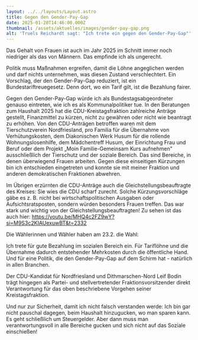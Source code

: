 ```yaml
---
layout: ../../layouts/Layout.astro
title: Gegen den Gender-Pay-Gap
date: 2025-01-28T14:46:00.000Z
thumbnail: /assets/aktuelles/images/gender-pay-gap.png
alt: 'Truels Reichardt sagt: "Ich trete ein gegen den Gender-Pay-Gap"'
---
```

Das Gehalt von Frauen ist auch im Jahr 2025 im Schnitt immer noch niedriger als das von Männern. Das empfinde ich als ungerecht.

Politik muss Maßnahmen ergreifen, damit die Löhne angeglichen werden und darf nichts unternehmen, was diesen Zustand verschlechtert. Ein Vorschlag, der den Gender-Pay-Gap reduziert, ist ein Bundestariftreuegesetz. Denn dort, wo ein Tarif gilt, ist die Bezahlung fairer.

Gegen den Gender-Pay-Gap würde ich als Bundestagsabgeordneter genauso eintreten, wie ich es als Kommunalpolitiker tue. In den Beratungen zum Haushalt 2025 hat die CDU-Kreistagsfraktion zahlreiche Anträge gestellt, Finanzmittel zu kürzen, nicht zu gewähren oder nicht wie beantragt zu erhöhen. Von den CDU-Anträgen betroffen waren mit dem Tierschutzverein Nordfriesland, pro Familia für die Übernahme von Verhütungskosten, dem Diakonischen Werk Husum für die rollende Wohnungslosenhilfe, dem Mädchentreff Husum, der Einrichtung Frau und Beruf oder dem Projekt „Moin Familie-Gemeinsam Kurs aufnehmen" ausschließlich der Tierschutz und der soziale Bereich. Das sind Bereiche, in denen überwiegend Frauen arbeiten. Gegen diese einseitigen Kürzungen bin ich entschieden eingetreten und konnte sie mit meiner Fraktion und anderen demokratischen Fraktionen abwehren.

Im Übrigen erzürnten die CDU-Anträge auch die Gleichstellungsbeauftragte des Kreises: Sie wies die CDU scharf zurecht. Solche Kürzungsvorschläge gäbe es z. B. nicht  bei wirtschaftspolitischen Ausgaben oder Aufsichtsratsposten, sondern würden besonders Frauen treffen. Das war stark und wichtig von der Gleichstellungsbeauftragten! Zu sehen ist das auch hier: <https://youtu.be/MHQ4c2FZ9wY?si=M9S3c2KIAUexuwBT&t=2332>

Die Wählerinnen und Wähler haben am 23.2. die Wahl:

Ich trete für gute Bezahlung im sozialen Bereich ein. Für Tariflöhne und die Übernahme dadurch entstehender Mehrkosten durch die öffentliche Hand. Und für eine Politik, die den Gender-Pay-Gap auf dem Schirm hat - natürlich in allen Branchen.

Der CDU-Kandidat für Nordfriesland und Dithmarschen-Nord Leif Bodin trägt hingegen als Partei- und stellvertretender Fraktionsvorsitzender direkt Verantwortung für das oben beschriebene Vorgehen seiner Kreistagsfraktion.

Und nur zur Sicherheit, damit ich nicht falsch verstanden werde: Ich bin gar nicht pauschal dagegen, beim Haushalt hinzugucken, wo man sparen kann. Es geht schließlich um Steuergelder. Aber dann muss man verantwortungsvoll in alle Bereiche gucken und sich nicht auf das Soziale einschießen!
